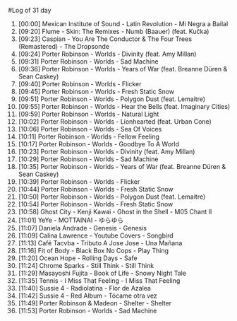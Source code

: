 #Log of 31 day

1. [00:00] Mexican Institute of Sound - Latin Revolution - Mi Negra a Bailal
1. [09:20] Flume - Skin: The Remixes - Numb (Baauer) (feat. Kučka)
1. [09:23] Caspian - You Are The Conductor & The Four Trees (Remastered) - The Dropsonde
1. [09:24] Porter Robinson - Worlds - Divinity (feat. Amy Millan)
1. [09:31] Porter Robinson - Worlds - Sad Machine
1. [09:36] Porter Robinson - Worlds - Years of War (feat. Breanne Düren & Sean Caskey)
1. [09:40] Porter Robinson - Worlds - Flicker
1. [09:45] Porter Robinson - Worlds - Fresh Static Snow
1. [09:51] Porter Robinson - Worlds - Polygon Dust (feat. Lemaitre)
1. [09:55] Porter Robinson - Worlds - Hear the Bells (feat. Imaginary Cities)
1. [09:59] Porter Robinson - Worlds - Natural Light
1. [10:02] Porter Robinson - Worlds - Lionhearted (feat. Urban Cone)
1. [10:06] Porter Robinson - Worlds - Sea Of Voices
1. [10:11] Porter Robinson - Worlds - Fellow Feeling
1. [10:17] Porter Robinson - Worlds - Goodbye To A World
1. [10:23] Porter Robinson - Worlds - Divinity (feat. Amy Millan)
1. [10:29] Porter Robinson - Worlds - Sad Machine
1. [10:35] Porter Robinson - Worlds - Years of War (feat. Breanne Düren & Sean Caskey)
1. [10:39] Porter Robinson - Worlds - Flicker
1. [10:44] Porter Robinson - Worlds - Fresh Static Snow
1. [10:50] Porter Robinson - Worlds - Polygon Dust (feat. Lemaitre)
1. [10:54] Porter Robinson - Worlds - Fresh Static Snow
1. [10:58] Ghost City - Kenji Kawai - Ghost in the Shell - M05 Chant II
1. [11:01] YeYe - MOTTAINAI - ゆらゆら
1. [11:07] Daniela Andrade - Genesis - Genesis
1. [11:09] Calina Lawrence - Youtube Covers - Songbird
1. [11:13] Café Tacvba - Tributo A Jose Jose - Una Mañana
1. [11:16] Fit of Body - Black Box No Cops - Play Thing
1. [11:20] Ocean Hope - Rolling Days - Safe
1. [11:24] Chrome Sparks - Still Think - Still Think
1. [11:29] Masayoshi Fujita - Book of Life - Snowy Night Tale
1. [11:35] Tennis - I Miss That Feeling - I Miss That Feeling
1. [11:40] Sussie 4 - Radiolatina - Flor de Azalea
1. [11:42] Sussie 4 - Red Album - Tócame otra vez
1. [11:49] Porter Robinson & Madeon - Shelter - Shelter
1. [11:53] Porter Robinson - Worlds - Sad Machine
